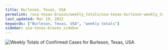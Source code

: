 ```yaml
---
title: Burleson, Texas, USA
permalink: /usa-texas-brazos/weekly_totals/usa-texas-burleson-weekly_totals.html
last_updated: Mar 19, 2022
keywords: ["Burleson, Texas, USA", "weekly totals"]
sidebar: usa-texas-brazos_sidebar
---
```


![Weekly Totals of Confirmed Cases for Burleson, Texas, USA](/covid_tracker/images/graphs/usa-texas-burleson-weekly_totals_graph.png)
